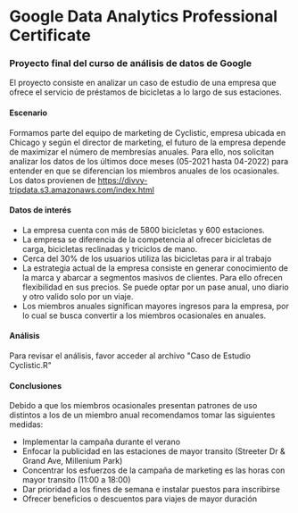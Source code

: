 # Google Data Analytics Professional Certificate

### Proyecto final del curso de análisis de datos de Google

El proyecto consiste en analizar un caso de estudio de una empresa que ofrece el servicio de préstamos de bicicletas a lo largo de sus estaciones.

#### Escenario

Formamos parte del equipo de marketing de Cyclistic, empresa ubicada en Chicago y según el director de marketing, el futuro de la empresa depende de maximizar el número de membresías anuales. Para ello, nos solicitan analizar los datos  de los últimos doce meses (05-2021 hasta 04-2022) para entender en que se diferencian los miembros anuales de los ocasionales. Los datos provienen de https://divvy-tripdata.s3.amazonaws.com/index.html

#### Datos de interés

- La empresa cuenta con más de 5800 bicicletas y 600 estaciones.
- La empresa se diferencia de la competencia al ofrecer bicicletas de carga, bicicletas reclinadas y triciclos de mano.
- Cerca del 30% de los usuarios utiliza las bicicletas para ir al trabajo
- La estrategia actual de la empresa consiste en generar conocimiento de la marca y abarcar a segmentos masivos de clientes. Para ello ofrecen flexibilidad en sus precios. Se puede optar por un pase anual, uno diario y otro valido solo por un viaje.
- Los miembros anuales significan mayores ingresos para la empresa, por lo cual se busca convertir a los miembros ocasionales en anuales.

#### Análisis

Para revisar el análisis, favor acceder al archivo "Caso de Estudio Cyclistic.R"

#### Conclusiones

Debido a que los miembros ocasionales presentan patrones de uso distintos a los de un miembro anual recomendamos tomar las siguientes medidas:

* Implementar la campaña durante el verano
* Enfocar la publicidad en las estaciones de mayor transito (Streeter Dr & Grand Ave, Millenium Park)
* Concentrar los esfuerzos de la campaña de marketing es las horas con mayor transito (11:00 a 18:00)
* Dar prioridad a los fines de semana e instalar puestos para inscribirse
* Ofrecer beneficios o descuentos para viajes de mayor duración
